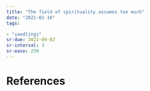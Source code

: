 ```yaml
---
title: "The field of spirituality assumes too much"
date: "2021-02-16"
tags:

- "seedlings"
sr-due: 2022-09-02
sr-interval: 3
sr-ease: 250
---
```




# References

